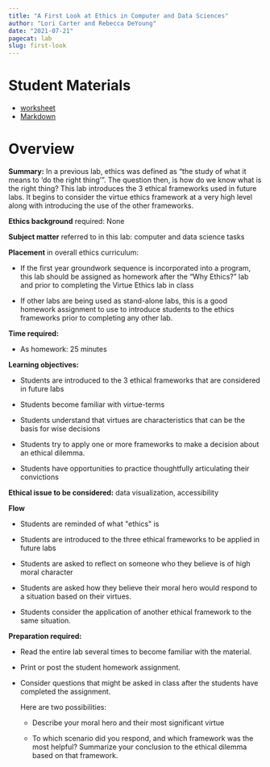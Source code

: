 ```yaml
---
title: "A First Look at Ethics in Computer and Data Sciences"
author: "Lori Carter and Rebecca DeYoung"
date: "2021-07-21"
pagecat: lab
slug: first-look
---
```



# Student Materials

-   [worksheet](first-look-worksheet/)
-   [Markdown](https://raw.githubusercontent.com/integrated-ethics/web/main/content/labs/first-look/first-look-worksheet.md)

# Overview

**Summary:** In a previous lab, ethics was defined as “the study of what it means to
‘do the right thing’”. The question then, is how do we know what is the
right thing? This lab introduces the 3 ethical frameworks used in future
labs. It begins to consider the virtue ethics framework at a very high
level along with introducing the use of the other frameworks.

**Ethics background** required: None

**Subject matter** referred to in this lab: computer and data science
tasks

**Placement** in overall ethics curriculum:

-   If the first year groundwork sequence is incorporated into a
    program, this lab should be assigned as homework after the “Why
    Ethics?” lab and prior to completing the Virtue Ethics lab in
    class

-   If other labs are being used as stand-alone labs, this is a good
    homework assignment to use to introduce students to the ethics
    frameworks prior to completing any other lab.

**Time required:**  

* As homework: 25 minutes

**Learning objectives:**

-   Students are introduced to the 3 ethical frameworks that are
    considered in future labs

-   Students become familiar with virtue-terms

-   Students understand that virtues are characteristics that can be the
    basis for wise decisions

-   Students try to apply one or more frameworks to make a decision
    about an ethical dilemma.

-   Students have opportunities to practice thoughtfully articulating
    their convictions


**Ethical issue to be considered:** data visualization, accessibility

**Flow**

-   Students are reminded of what "ethics" is

-   Students are introduced to the three ethical frameworks to be
    applied in future labs

-   Students are asked to reflect on someone who they believe is of high
    moral character

-   Students are asked how they believe their moral hero would respond
    to a situation based on their virtues.

-   Students consider the application of another ethical framework to
    the same situation.

**Preparation required:** 

* Read the entire lab several times to become familiar with the material. 
* Print or post the student homework assignment. 
* Consider questions that might be asked in class after the students have 
completed the assignment. 

    Here are two possibilities:

    -   Describe your moral hero and their most significant virtue

    -   To which scenario did you respond, and which framework was the most
    helpful? Summarize your conclusion to the ethical dilemma based on
    that framework.

